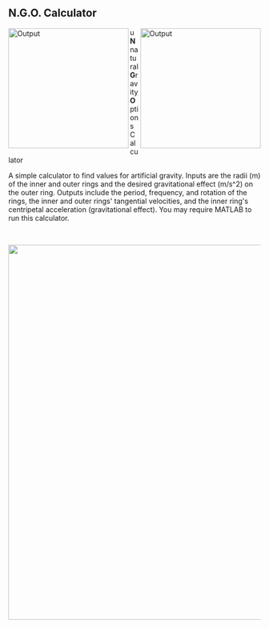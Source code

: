 ## N.G.O. Calculator

<img src="https://imgur.com/2rwMzMU.png" alt="Output" width="240" align="left">

<img src="https://imgur.com/BRScIK6.png" alt="Output" width="240" align="right">

u**N**natural **G**ravity **O**ptions Calculator

A simple calculator to find values for artificial gravity.  Inputs are the radii (m) of the inner and outer rings and the desired gravitational effect (m/s^2) on the outer ring.  Outputs include the period, frequency, and rotation of the rings, the inner and outer rings' tangential velocities, and the inner ring's centripetal acceleration (gravitational effect).  You may require MATLAB to run this calculator.

<br/>

<p align="center"> <img width="750" src="https://imgur.com/a78nFEN.png"> </p>
